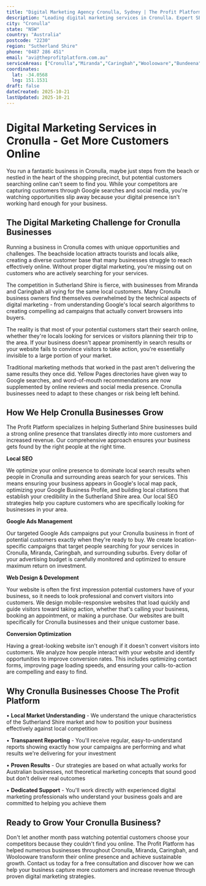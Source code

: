 ```yaml
---
title: "Digital Marketing Agency Cronulla, Sydney | The Profit Platform"
description: "Leading digital marketing services in Cronulla. Expert SEO, Google Ads & web design for Sutherland Shire businesses. Call 0487 286 451 for a free consultation."
city: "Cronulla"
state: "NSW"
country: "Australia"
postcode: "2230"
region: "Sutherland Shire"
phone: "0487 286 451"
email: "avi@theprofitplatform.com.au"
serviceAreas: ["Cronulla","Miranda","Caringbah","Woolooware","Bundeena"]
coordinates:
  lat: -34.0568
  lng: 151.1531
draft: false
dateCreated: 2025-10-21
lastUpdated: 2025-10-21
---
```


<script type="application/ld+json">
{
  "@context": "https://schema.org",
  "@type": "LocalBusiness",
  "@id": "https://theprofitplatform.com.au/locations/cronulla/",
  "name": "The Profit Platform",
  "description": "Leading digital marketing services in Cronulla. Expert SEO, Google Ads & web design for Sutherland Shire businesses. Call 0487 286 451 for a free consultation.",
  "url": "https://theprofitplatform.com.au/locations/cronulla/",
  "telephone": "0487 286 451",
  "email": "avi@theprofitplatform.com.au",
  "address": {
    "@type": "PostalAddress",
    "addressLocality": "Cronulla",
    "addressRegion": "NSW",
    "postalCode": "2230",
    "addressCountry": "AU"
  },
  "areaServed": {
    "@type": "City",
    "name": "Cronulla"
  },
  "priceRange": "$$",
  "openingHours": "Mo-Fr 09:00-18:00",
  "sameAs": [
    "https://www.facebook.com/theprofitplatform",
    "https://www.linkedin.com/company/theprofitplatform",
    "https://twitter.com/profitplatform"
  ],
  "geo": {
    "@type": "GeoCoordinates"
  }
}
</script>


# Digital Marketing Services in Cronulla - Get More Customers Online

You run a fantastic business in Cronulla, maybe just steps from the beach or nestled in the heart of the shopping precinct, but potential customers searching online can't seem to find you. While your competitors are capturing customers through Google searches and social media, you're watching opportunities slip away because your digital presence isn't working hard enough for your business.

## The Digital Marketing Challenge for Cronulla Businesses

Running a business in Cronulla comes with unique opportunities and challenges. The beachside location attracts tourists and locals alike, creating a diverse customer base that many businesses struggle to reach effectively online. Without proper digital marketing, you're missing out on customers who are actively searching for your services.

The competition in Sutherland Shire is fierce, with businesses from Miranda and Caringbah all vying for the same local customers. Many Cronulla business owners find themselves overwhelmed by the technical aspects of digital marketing - from understanding Google's local search algorithms to creating compelling ad campaigns that actually convert browsers into buyers.

The reality is that most of your potential customers start their search online, whether they're locals looking for services or visitors planning their trip to the area. If your business doesn't appear prominently in search results or your website fails to convince visitors to take action, you're essentially invisible to a large portion of your market.

Traditional marketing methods that worked in the past aren't delivering the same results they once did. Yellow Pages directories have given way to Google searches, and word-of-mouth recommendations are now supplemented by online reviews and social media presence. Cronulla businesses need to adapt to these changes or risk being left behind.

## How We Help Cronulla Businesses Grow

The Profit Platform specializes in helping Sutherland Shire businesses build a strong online presence that translates directly into more customers and increased revenue. Our comprehensive approach ensures your business gets found by the right people at the right time.

**Local SEO**

We optimize your online presence to dominate local search results when people in Cronulla and surrounding areas search for your services. This means ensuring your business appears in Google's local map pack, optimizing your Google Business Profile, and building local citations that establish your credibility in the Sutherland Shire area. Our local SEO strategies help you capture customers who are specifically looking for businesses in your area.

**Google Ads Management**

Our targeted Google Ads campaigns put your Cronulla business in front of potential customers exactly when they're ready to buy. We create location-specific campaigns that target people searching for your services in Cronulla, Miranda, Caringbah, and surrounding suburbs. Every dollar of your advertising budget is carefully monitored and optimized to ensure maximum return on investment.

**Web Design & Development**

Your website is often the first impression potential customers have of your business, so it needs to look professional and convert visitors into customers. We design mobile-responsive websites that load quickly and guide visitors toward taking action, whether that's calling your business, booking an appointment, or making a purchase. Our websites are built specifically for Cronulla businesses and their unique customer base.

**Conversion Optimization**

Having a great-looking website isn't enough if it doesn't convert visitors into customers. We analyze how people interact with your website and identify opportunities to improve conversion rates. This includes optimizing contact forms, improving page loading speeds, and ensuring your calls-to-action are compelling and easy to find.

## Why Cronulla Businesses Choose The Profit Platform

• **Local Market Understanding** - We understand the unique characteristics of the Sutherland Shire market and how to position your business effectively against local competition

• **Transparent Reporting** - You'll receive regular, easy-to-understand reports showing exactly how your campaigns are performing and what results we're delivering for your investment

• **Proven Results** - Our strategies are based on what actually works for Australian businesses, not theoretical marketing concepts that sound good but don't deliver real outcomes

• **Dedicated Support** - You'll work directly with experienced digital marketing professionals who understand your business goals and are committed to helping you achieve them

## Ready to Grow Your Cronulla Business?

Don't let another month pass watching potential customers choose your competitors because they couldn't find you online. The Profit Platform has helped numerous businesses throughout Cronulla, Miranda, Caringbah, and Woolooware transform their online presence and achieve sustainable growth. Contact us today for a free consultation and discover how we can help your business capture more customers and increase revenue through proven digital marketing strategies.